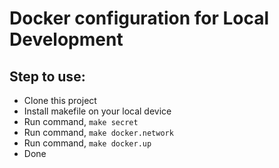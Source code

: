 # Docker configuration for Local Development

## Step to use:
- Clone this project
- Install makefile on your local device
- Run command, `make secret`
- Run command, `make docker.network`
- Run command, `make docker.up`
- Done
